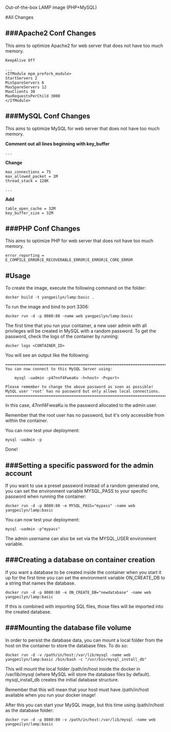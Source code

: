 Out-of-the-box LAMP image (PHP+MySQL)

#All Changes

###Apache2 Conf Changes
-----

This aims to optimize Apache2 for web server that does not have too much memory.

	KeepAlive Off
	
	...
	<IfModule mpm_prefork_module>
	StartServers 2
	MinSpareServers 6
	MaxSpareServers 12
	MaxClients 30
	MaxRequestsPerChild 3000
	</IfModule>

###MySQL Conf Changes
-----

This aims to optimize MySQL for web server that does not have too much memory.

**Comment out all lines beginning with key_buffer**
	
	...
	
**Change**

	max_connections = 75
	max_allowed_packet = 1M
	thread_stack = 128K
	
	...
	
**Add**

	table_open_cache = 32M
	key_buffer_size = 32M

###PHP Conf Changes
------------------------------

This aims to optimize PHP for web server that does not have too much memory.

	error_reporting = E_COMPILE_ERROR|E_RECOVERABLE_ERROR|E_ERROR|E_CORE_ERROR


#Usage
-----

To create the image, execute the following command on the folder:
	
	docker build -t yangpeilyn/lamp:basic .
	
To run the image and bind to port 3306:

	docker run -d -p 8080:80 -name web yangpeilyn/lamp:basic

The first time that you run your container, a new user admin with all privileges will be created in MySQL with a random password. To get the password, check the logs of the container by running:

    docker logs <CONTAINER_ID>
You will see an output like the following:

    ========================================================================
    You can now connect to this MySQL Server using:

        mysql -uadmin -p47nnf4FweaKu -h<host> -P<port>

    Please remember to change the above password as soon as possible!
    MySQL user 'root' has no password but only allows local connections.
    ========================================================================
In this case, 47nnf4FweaKu is the password allocated to the admin user.

Remember that the root user has no password, but it's only accessible from within the container.

You can now test your deployment:

    mysql -uadmin -p
Done!


###Setting a specific password for the admin account
-----
If you want to use a preset password instead of a random generated one, you can set the environment variable MYSQL_PASS to your specific password when running the container:

    docker run -d -p 8080:80 -e MYSQL_PASS="mypass" -name web yangpeilyn/lamp:basic
You can now test your deployment:

    mysql -uadmin -p"mypass"
The admin username can also be set via the MYSQL_USER environment variable.

###Creating a database on container creation
-----
If you want a database to be created inside the container when you start it up for the first time you can set the environment variable ON_CREATE_DB to a string that names the database.

    docker run -d -p 8080:80 -e ON_CREATE_DB="newdatabase" -name web yangpeilyn/lamp:basic
If this is combined with importing SQL files, those files will be imported into the created database.

###Mounting the database file volume
-----
In order to persist the database data, you can mount a local folder from the host on the container to store the database files. To do so:

    docker run -d -v /path/in/host:/var/lib/mysql -name web yangpeilyn/lamp:basic /bin/bash -c "/usr/bin/mysql_install_db"
This will mount the local folder /path/in/host inside the docker in /var/lib/mysql (where MySQL will store the database files by default). mysql_install_db creates the initial database structure.

Remember that this will mean that your host must have /path/in/host available when you run your docker image!

After this you can start your MySQL image, but this time using /path/in/host as the database folder:

    docker run -d -p 8080:80 -v /path/in/host:/var/lib/mysql -name web yangpeilyn/lamp:basic
    
